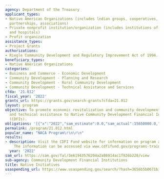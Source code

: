 ```yaml
---
agency: Department of the Treasury
applicant_types:
- Native American Organizations (includes lndian groups, cooperatives, corporations,
  partnerships, associations)
- Private nonprofit institution/organization (includes institutions of higher education
  and hospitals)
- Profit organization
assistance_types:
- Project Grants
authorizations:
- Riegle Community Development and Regulatory Improvement Act of 1994.
beneficiary_types:
- Native American Organizations
categories:
- Business and Commerce - Economic Development
- Community Development - Planning and Research
- Community Development - Rural Community Development
- Community Development - Technical Assistance and Services
cfda: '21.012'
fiscal_year: '2022'
grants_url: https://grants.gov/search-grants?cfda=21.012
layout: program
objective: To promote economic revitalization and community development through financial
  and technical assistance to Native Community Development Financial Institutions
  (CDFIs).
obligations: '[{"x":"2022","sam_estimate":0.0,"sam_actual":15650000.0,"usa_spending_actual":15800000.0},{"x":"2023","sam_estimate":19941000.0,"sam_actual":0.0,"usa_spending_actual":19791000.0},{"x":"2024","sam_estimate":50000000.0,"sam_actual":0.0,"usa_spending_actual":0.0}]'
permalink: /program/21.012.html
popular_name: "NACA Program\r\n\r\n"
results:
- description: Visit the CDFI Fund website for information on program accomplishments.
    The information can be accessed via www.cdfifund.gov/programs-training/Programs/native-initiatives.
  year: '2022'
sam_url: https://sam.gov/fal/3e61943576204a2a86914ac1f926b228/view
sub-agency: Community Development Financial Institutions
title: Native Initiatives
usaspending_url: https://www.usaspending.gov/search/?hash=3656b5b0671b323d71520bf77d481f09
---
```

